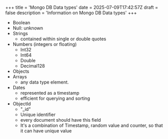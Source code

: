 +++
title = 'Mongo DB Data types'
date = 2025-07-09T17:42:57Z
draft = false
description = 'Information on Mongo DB Data types'
+++

- Boolean
- Null: unknown
- Strings
  - contained within single or double quotes
- Numbers (integers or floating)
  - Int32
  - Int64
  - Double
  - Decimal128
- Objects
- Arrays
  - any data type element.
- Dates
  - represented as a timestamp
  - efficient for querying and sorting
- ObjectId
  - "_id"
  - Unique identifier
  - every document should have this field
  - It's a combination of Timestamp, random value and counter, so that it can have unique value 